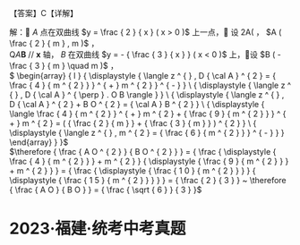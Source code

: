 【答案】C【详解】

解： $A$ 点在双曲线 $y = \frac { 2 } { x } ( x > 0 )$ 上一点， 设 2A( ， $A ( \frac { 2 } { m } , m )$ ，  
$\boldsymbol { \mathrm { Q } } \boldsymbol { \mathit { A } } \boldsymbol { B } \mathrm { ~ / / ~ } \boldsymbol { x }$ 轴， $B$ 在双曲线 $y = - { \frac { 3 } { x } } ( x < 0 )$ 上，设 $B ( - \frac { 3 } { m } \quad m )$ ，  
$ \begin{array} { l } { \displaystyle { \langle z ^ { } , D { \cal A } ^ { 2 } = { \frac { 4 } { m ^ { 2 } } } ^ { + } m ^ { 2 } } ^ { - } } \\ { \displaystyle { \langle z ^ { } , D { \cal A } ^ { \perp } . O B \rangle } } \\ { \displaystyle { \langle z ^ { } , D { \cal A } ^ { 2 } + B O ^ { 2 } = { \cal A } B ^ { 2 } } \\ { \displaystyle { \langle \frac { 4 } { m ^ { 2 } } ^ { + } m ^ { 2 } + { \frac { 9 } { m ^ { 2 } } } ^ { + } m ^ { 2 } = ( { \frac { 2 } { m } } + { \frac { 3 } { m } } ) ^ { 2 } } \\ { \displaystyle { \langle z ^ { } , m ^ { 2 } = { \frac { 6 } { m ^ { 2 } } } ^ { - } } } \end{array} } }$   
$\therefore { \frac { A O ^ { 2 } } { B O ^ { 2 } } } = { \frac { \displaystyle { \frac { 4 } { m ^ { 2 } } } + m ^ { 2 } } { \displaystyle { \frac { 9 } { m ^ { 2 } } } + m ^ { 2 } } } = { \frac { \displaystyle { \frac { 1 0 } { m ^ { 2 } } } } { \displaystyle { \frac { 1 5 } { m ^ { 2 } } } } } = { \frac { 2 } { 3 } } ~ \therefore { \frac { A O } { B O } } = { \frac { \sqrt { 6 } } { 3 } }$

# 2023·福建·统考中考真题

